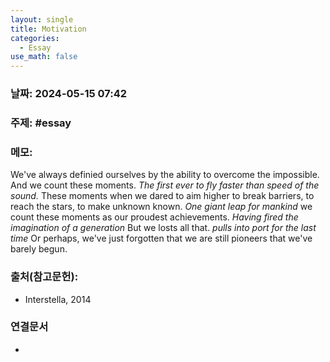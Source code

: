 ```yaml
---
layout: single
title: Motivation
categories:
  - Essay
use_math: false
---
```

### 날짜: 2024-05-15 07:42

### 주제: #essay

### 메모:

We've always definied ourselves by the ability to overcome the impossible. And we count these moments. *The first ever to fly faster than speed of the sound.* These moments when we dared to aim higher to break barriers, to reach the stars, to make unknown known. *One giant leap for mankind* we count these moments as our proudest achievements. *Having fired the imagination of a generation* But we losts all that. *pulls into port for the last time* Or perhaps, we've just forgotten that we are still pioneers that we've barely begun.



### 출처(참고문헌):
- Interstella, 2014

### 연결문서
- 